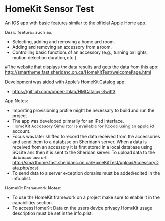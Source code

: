 # HomeKit Sensor Test

An IOS app with basic features similar to the official Apple Home app.

Basic features such as:
-	Selecting, adding and removing a home and room. 
-	Adding and removing an accessory from a room.
-	Controlling basic functions of an accessory (e.g., turning on lights, motion detection duration, etc.)

#The website that displays the data results and gets the data from this app:
http://smarthome.fast.sheridanc.on.ca/HomeKitTest/welcomePage.html

Development was aided with Apple’s HomeKit Catalog app: 
-	https://github.com/ooper-shlab/HMCatalog-Swift3

App Notes:
- Importing provisioning profile might be necessary to build and run the project
- The app was developed primarily for an iPad interface.
- HomeKit Accessory Simulator is available for Xcode using an apple id account.
- Focus was later shifted to record the data received from the accessories and send them to a database on Sheridan’s server. 
  When a data is received from an accessory it is first stored in a local database using SQLite and then it is sent to the Sheridan server. 
  To upload data to the database use url: http://smarthome.fast.sheridanc.on.ca/HomeKitTest/uploadAccessoryData.php/post
- To send data to a server exception domains must be added/edited in the info.plist.

HomeKit Framework Notes:
- To use the HomeKit framework on a project make sure to enable it in the capabilities section.
- To access HomeKit Data on the users device privacy HomeKit usage description must be set in the info.plist.
